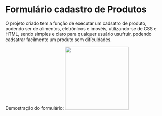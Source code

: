 # Formulário cadastro de Produtos


O projeto criado tem a função de executar um cadsatro de produto, podendo ser de alimentos, eletrônícos e imovéis, utilizando-se de CSS e HTML, sendo simples e claro para qualquer usuário usufruir, podendo cadsatrar facílmente um produto sem difículdades.

Demostração do formulário: 
<img src="![Screenshot from 2024-11-14 19-43-25](https://github.com/user-attachments/assets/a096771f-b8f8-418a-adff-1165f9561f43)
" width="200" />
